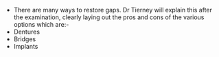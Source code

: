 + There are many ways to restore gaps. Dr Tierney will explain this after the examination, clearly laying out the pros and cons of the various options which are:-
+ Dentures 
+ Bridges
+ Implants
